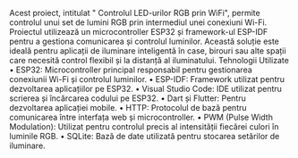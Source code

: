 Acest proiect, intitulat " Controlul LED-urilor RGB prin WiFi", permite controlul unui set de 
lumini RGB prin intermediul unei conexiuni Wi-Fi. Proiectul utilizează un microcontroller 
ESP32 și framework-ul ESP-IDF pentru a gestiona comunicarea și controlul luminilor. Această 
soluție este ideală pentru aplicații de iluminare inteligentă în case, birouri sau alte spații care 
necesită control flexibil și la distanță al iluminatului.
Tehnologii Utilizate 
• ESP32: Microcontroller principal responsabil pentru gestionarea conexiunii Wi-Fi și 
controlul luminilor. 
• ESP-IDF: Framework utilizat pentru dezvoltarea aplicațiilor pe ESP32. 
• Visual Studio Code: IDE utilizat pentru scrierea și încărcarea codului pe ESP32. 
• Dart și Flutter: Pentru dezvoltarea aplicației mobile. 
• HTTP: Protocolul de bază pentru comunicarea între interfața web și microcontroller. 
• PWM (Pulse Width Modulation): Utilizat pentru controlul precis al intensității fiecărei 
culori în luminile RGB. 
• SQLite: Bază de date utilizată pentru stocarea setărilor de iluminare.
